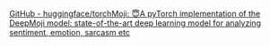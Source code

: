 [GitHub - huggingface/torchMoji: 😇A pyTorch implementation of the DeepMoji model: state-of-the-art deep learning model for analyzing sentiment, emotion, sarcasm etc](https://github.com/huggingface/torchMoji)


